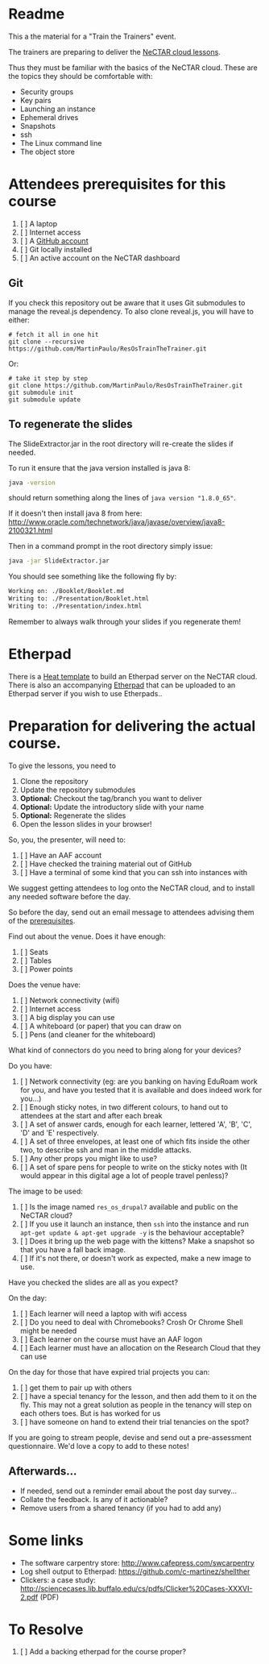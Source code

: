 # Readme

This a the material for a "Train the Trainers" event. 

The trainers are preparing to deliver the [NeCTAR cloud lessons](https://github.com/resbaz/nectar-cloud-lessons).

Thus they must be familiar with the basics of the NeCTAR cloud. These are the topics they should
be comfortable with:

* Security groups
* Key pairs
* Launching an instance
* Ephemeral drives
* Snapshots
* ssh
* The Linux command line
* The object store

# Attendees prerequisites for this course

1. [ ] A laptop
1. [ ] Internet access
1. [ ] A [GitHub account](https://github.com/join)
1. [ ] Git locally installed
1. [ ] An active account on the NeCTAR dashboard

## Git

If you check this repository out be aware that it uses Git submodules to manage the reveal.js dependency.
To also clone reveal.js, you will have to either:

    # fetch it all in one hit
    git clone --recursive https://github.com/MartinPaulo/ResOsTrainTheTrainer.git

Or:

    # take it step by step
    git clone https://github.com/MartinPaulo/ResOsTrainTheTrainer.git
    git submodule init
    git submodule update

## To regenerate the slides

The SlideExtractor.jar in the root directory will re-create the slides if needed.

To run it ensure that the java version installed is java 8:

```bash
java -version
```

should return something along the lines of `java version "1.8.0_65"`.

If it doesn't then install java 8 from here: http://www.oracle.com/technetwork/java/javase/overview/java8-2100321.html

Then in a command prompt in the root directory simply issue:

```bash
java -jar SlideExtractor.jar
```

You should see something like the following fly by:

```bash
Working on: ./Booklet/Booklet.md
Writing to: ./Presentation/Booklet.html
Writing to: ./Presentation/index.html

```

Remember to always walk through your slides if you regenerate them!

# Etherpad

There is a [Heat template](Etherpad/nectar_etherpad.yaml) to build an Etherpad server on the NeCTAR cloud. 
There is also an accompanying [Etherpad](Etherpad/ResOsTtT.html) that can be uploaded to an Etherpad server
if you wish to use Etherpads..

# Preparation for delivering the actual course.

To give the lessons, you need to

1. Clone the repository
1. Update the repository submodules
1. **Optional:** Checkout the tag/branch you want to deliver
1. **Optional:** Update the introductory slide with your name
1. **Optional:** Regenerate the slides
1. Open the lesson slides in your browser!

So, you, the presenter, will need to:

1. [ ] Have an AAF account
1. [ ] Have checked the training material out of GitHub
1. [ ] Have a terminal of some kind that you can ssh into instances with

We suggest getting attendees to log onto the NeCTAR cloud, and to install any needed software
before the day.

So before the day, send out an email message to attendees advising them of the 
[prerequisites](https://github.com/resbaz/nectar-cloud-lessons/tree/master/Prerequisites).

Find out about the venue. Does it have enough:

1. [ ] Seats
1. [ ] Tables
1. [ ] Power points

Does the venue have:

1. [ ] Network connectivity (wifi)
1. [ ] Internet access
1. [ ] A big display you can use
1. [ ] A whiteboard (or paper) that you can draw on
1. [ ] Pens (and cleaner for the whiteboard)

What kind of connectors do you need to bring along for your devices?

Do you have:

1. [ ] Network connectivity (eg: are you banking on having EduRoam work for you, and have you tested that it is available
  and does indeed work for you...)
1. [ ] Enough sticky notes, in two different colours, to hand out to attendees at the start
  and after each break
1. [ ] A set of answer cards, enough for each learner, lettered 'A', 'B', 'C', 'D' and 'E' respectively.
1. [ ] A set of three envelopes, at least one of which fits inside the other two, to describe ssh and man in the middle
  attacks.
1. [ ] Any other props you might like to use?
1. [ ] A set of spare pens for people to write on the sticky notes with (It would appear in this digital age a
  lot of people travel penless)?

The image to be used:

1. [ ] Is the image named `res_os_drupal7` available and public on the NeCTAR cloud?
1. [ ] If you use it launch an instance, then `ssh` into the instance and run `apt-get update & apt-get upgrade -y` 
       is the behaviour acceptable?
1. [ ] Does it bring up the web page with the kittens? Make a snapshot so that you have a fall back image.
1. [ ] If it's not there, or doesn't work as expected, make a new image to use.

Have you checked the slides are all as you expect?

On the day:

1. [ ] Each learner will need a laptop with wifi access
1. [ ] Do you need to deal with Chromebooks? Crosh Or Chrome Shell might be needed
1. [ ] Each learner on the course must have an AAF logon
1. [ ] Each learner must have an allocation on the Research Cloud that they can use


On the day for those that have expired trial projects you can:

1. [ ] get them to pair up with others
1. [ ] have a special tenancy for the lesson, and then add them to it on the fly.
  This may not a great solution as people in the tenancy will step on each others toes. But is has worked for us
1. [ ] have someone on hand to extend their trial tenancies on the spot?

If you are going to stream people, devise and send out a pre-assessment questionnaire. We'd love a copy to add to these
notes!

## Afterwards...

* If needed, send out a reminder email about the post day survey...
* Collate the feedback. Is any of it actionable?
* Remove users from a shared tenancy (if you had to add any)

# Some links

* The software carpentry store: http://www.cafepress.com/swcarpentry
* Log shell output to Etherpad: https://github.com/c-martinez/shellther
* Clickers: a case study: http://sciencecases.lib.buffalo.edu/cs/pdfs/Clicker%20Cases-XXXVI-2.pdf (PDF)


# To Resolve

1. [ ] Add a backing etherpad for the course proper?
